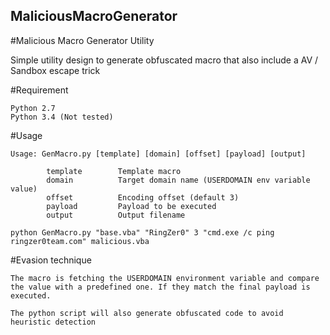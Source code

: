 ## MaliciousMacroGenerator
#Malicious Macro Generator Utility

Simple utility design to generate obfuscated macro that also include a AV / Sandbox escape trick

#Requirement
```
Python 2.7
Python 3.4 (Not tested)
```

#Usage
```
Usage: GenMacro.py [template] [domain] [offset] [payload] [output]

        template        Template macro
        domain          Target domain name (USERDOMAIN env variable value)
        offset          Encoding offset (default 3)
        payload         Payload to be executed
        output          Output filename
        
python GenMacro.py "base.vba" "RingZer0" 3 "cmd.exe /c ping ringzer0team.com" malicious.vba
```

#Evasion technique
```
The macro is fetching the USERDOMAIN environment variable and compare the value with a predefined one. If they match the final payload is executed.

The python script will also generate obfuscated code to avoid heuristic detection
```
